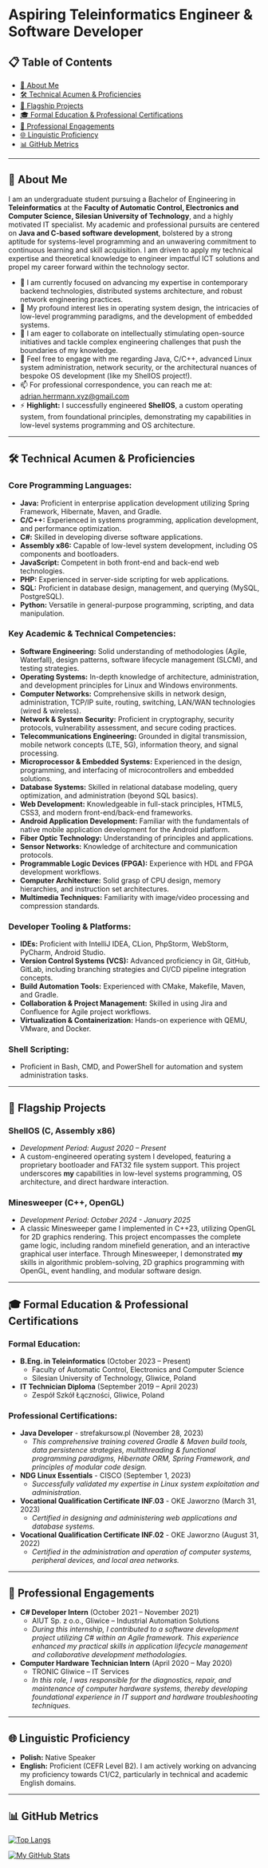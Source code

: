 # Aspiring Teleinformatics Engineer & Software Developer
## 📋 Table of Contents

* [👋 About Me](#-about-me)
* [🛠️ Technical Acumen & Proficiencies](#%EF%B8%8F-technical-acumen--proficiencies)
* [🚀 Flagship Projects](#-flagship-projects)
* [🎓 Formal Education & Professional Certifications](#-formal-education--professional-certifications)
* [💼 Professional Engagements](#-professional-engagements)
* [🌐 Linguistic Proficiency](#-linguistic-proficiency)
* [📊 GitHub Metrics](#-github-metrics)

---

## 👋 About Me

I am an undergraduate student pursuing a Bachelor of Engineering in **Teleinformatics** at the **Faculty of Automatic Control, Electronics and Computer Science, Silesian University of Technology**, and a highly motivated IT specialist. My academic and professional pursuits are centered on **Java and C-based software development**, bolstered by a strong aptitude for systems-level programming and an unwavering commitment to continuous learning and skill acquisition. I am driven to apply my technical expertise and theoretical knowledge to engineer impactful ICT solutions and propel my career forward within the technology sector.

*   🔭 I am currently focused on advancing my expertise in contemporary backend technologies, distributed systems architecture, and robust network engineering practices.
*   🌱 My profound interest lies in operating system design, the intricacies of low-level programming paradigms, and the development of embedded systems.
*   🤝 I am eager to collaborate on intellectually stimulating open-source initiatives and tackle complex engineering challenges that push the boundaries of my knowledge.
*   💬 Feel free to engage with me regarding Java, C/C++, advanced Linux system administration, network security, or the architectural nuances of bespoke OS development (like my ShellOS project!).
*   📫 For professional correspondence, you can reach me at: [adrian.herrmann.xyz@gmail.com](mailto:adrian.herrmann.xyz@gmail.com)
*   ⚡ **Highlight:** I successfully engineered **ShellOS**, a custom operating system, from foundational principles, demonstrating my capabilities in low-level systems programming and OS architecture.

---

## 🛠️ Technical Acumen & Proficiencies

### Core Programming Languages:
*   **Java:** Proficient in enterprise application development utilizing Spring Framework, Hibernate, Maven, and Gradle.
*   **C/C++:** Experienced in systems programming, application development, and performance optimization.
*   **C#:** Skilled in developing diverse software applications.
*   **Assembly x86:** Capable of low-level system development, including OS components and bootloaders.
*   **JavaScript:** Competent in both front-end and back-end web technologies.
*   **PHP:** Experienced in server-side scripting for web applications.
*   **SQL:** Proficient in database design, management, and querying (MySQL, PostgreSQL).
*   **Python:** Versatile in general-purpose programming, scripting, and data manipulation.

### Key Academic & Technical Competencies:
*   **Software Engineering:** Solid understanding of methodologies (Agile, Waterfall), design patterns, software lifecycle management (SLCM), and testing strategies.
*   **Operating Systems:** In-depth knowledge of architecture, administration, and development principles for Linux and Windows environments.
*   **Computer Networks:** Comprehensive skills in network design, administration, TCP/IP suite, routing, switching, LAN/WAN technologies (wired & wireless).
*   **Network & System Security:** Proficient in cryptography, security protocols, vulnerability assessment, and secure coding practices.
*   **Telecommunications Engineering:** Grounded in digital transmission, mobile network concepts (LTE, 5G), information theory, and signal processing.
*   **Microprocessor & Embedded Systems:** Experienced in the design, programming, and interfacing of microcontrollers and embedded solutions.
*   **Database Systems:** Skilled in relational database modeling, query optimization, and administration (beyond SQL basics).
*   **Web Development:** Knowledgeable in full-stack principles, HTML5, CSS3, and modern front-end/back-end frameworks.
*   **Android Application Development:** Familiar with the fundamentals of native mobile application development for the Android platform.
*   **Fiber Optic Technology:** Understanding of principles and applications.
*   **Sensor Networks:** Knowledge of architecture and communication protocols.
*   **Programmable Logic Devices (FPGA):** Experience with HDL and FPGA development workflows.
*   **Computer Architecture:** Solid grasp of CPU design, memory hierarchies, and instruction set architectures.
*   **Multimedia Techniques:** Familiarity with image/video processing and compression standards.

### Developer Tooling & Platforms:
*   **IDEs:** Proficient with IntelliJ IDEA, CLion, PhpStorm, WebStorm, PyCharm, Android Studio.
*   **Version Control Systems (VCS):** Advanced proficiency in Git, GitHub, GitLab, including branching strategies and CI/CD pipeline integration concepts.
*   **Build Automation Tools:** Experienced with CMake, Makefile, Maven, and Gradle.
*   **Collaboration & Project Management:** Skilled in using Jira and Confluence for Agile project workflows.
*   **Virtualization & Containerization:** Hands-on experience with QEMU, VMware, and Docker.

### Shell Scripting:
*   Proficient in Bash, CMD, and PowerShell for automation and system administration tasks.

---

## 🚀 Flagship Projects

### ShellOS (C, Assembly x86)
*   *Development Period: August 2020 – Present*
*   A custom-engineered operating system I developed, featuring a proprietary bootloader and FAT32 file system support. This project underscores **my** capabilities in low-level systems programming, OS architecture, and direct hardware interaction.

### Minesweeper (C++, OpenGL)
*   *Development Period: October 2024 - January 2025*
*   A classic Minesweeper game I implemented in C++23, utilizing OpenGL for 2D graphics rendering. This project encompasses the complete game logic, including random minefield generation, and an interactive graphical user interface. Through Minesweeper, I demonstrated **my** skills in algorithmic problem-solving, 2D graphics programming with OpenGL, event handling, and modular software design.

---

## 🎓 Formal Education & Professional Certifications

### Formal Education:
*   **B.Eng. in Teleinformatics** (October 2023 – Present)
    *   Faculty of Automatic Control, Electronics and Computer Science
    *   Silesian University of Technology, Gliwice, Poland
*   **IT Technician Diploma** (September 2019 – April 2023)
    *   Zespół Szkół Łączności, Gliwice, Poland

### Professional Certifications:
*   **Java Developer** - strefakursow.pl (November 28, 2023)
    *   *This comprehensive training covered Gradle & Maven build tools, data persistence strategies, multithreading & functional programming paradigms, Hibernate ORM, Spring Framework, and principles of modular code design.*
*   **NDG Linux Essentials** - CISCO (September 1, 2023)
    *   *Successfully validated my expertise in Linux system exploitation and administration.*
*   **Vocational Qualification Certificate INF.03** - OKE Jaworzno (March 31, 2023)
    *   *Certified in designing and administering web applications and database systems.*
*   **Vocational Qualification Certificate INF.02** - OKE Jaworzno (August 31, 2022)
    *   *Certified in the administration and operation of computer systems, peripheral devices, and local area networks.*

---

## 💼 Professional Engagements

*   **C# Developer Intern** (October 2021 – November 2021)
    *   AIUT Sp. z o.o., Gliwice – Industrial Automation Solutions
    *   *During this internship, I contributed to a software development project utilizing C# within an Agile framework. This experience enhanced my practical skills in application lifecycle management and collaborative development methodologies.*
*   **Computer Hardware Technician Intern** (April 2020 – May 2020)
    *   TRONIC Gliwice – IT Services
    *   *In this role, I was responsible for the diagnostics, repair, and maintenance of computer hardware systems, thereby developing foundational experience in IT support and hardware troubleshooting techniques.*

---

## 🌐 Linguistic Proficiency

*   **Polish:** Native Speaker
*   **English:** Proficient (CEFR Level B2). I am actively working on advancing my proficiency towards C1/C2, particularly in technical and academic English domains.

---

## 📊 GitHub Metrics

[![Top Langs](https://github-readme-stats-two-red-56.vercel.app/api/top-langs/?username=adrian-herrmann-xyz&layout=compact&theme=dracula&hide_border=true&langs_count=6)](https://github.com/anuraghazra/github-readme-stats)

[![My GitHub Stats](https://github-readme-stats-two-red-56.vercel.app/api?username=adrian-herrmann-xyz&show_icons=true&theme=dracula&rank_icon=github&hide_border=true&count_private=true&include_all_commits=true&hide=prs,contribs)](https://github.com/anuraghazra/github-readme-stats)

